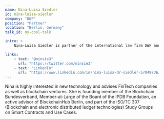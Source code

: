 ```yaml
---
name: Nina-Luisa Siedler
id: nina-luisa-siedler
company: "DWF"
position: "Partner"
location: "Berlin, Germany"
talk_id: my-cool-talk

intro: >
    Nina-Luisa Siedler is partner of the international law firm DWF and has 18 years of experience in advising on financing transactions. She is used to managing complex transactions and cooperating seamlessly with auditors, tax advisors, software engineers and other parties involved.

links:
    - text: "@ninsie3"
      url: "https://twitter.com/ninsie3"
    - text: "LinkedIn"
      url: "https://www.linkedin.com/in/nina-luisa-dr-siedler-57049736/"
---
```


Nina is highly interested in new technology and advises FinTech companies as well as blockchain ventures. She is founding member of the Blockchain Bundesverband, Member-at-Large of the Board of the IPDB Foundation, an active advisor of BlockchainHub Berlin, and part of the ISO/TC 307 (Blockchain and electronic distributed ledger technologies) Study Groups on Smart Contracts and Use Cases.

